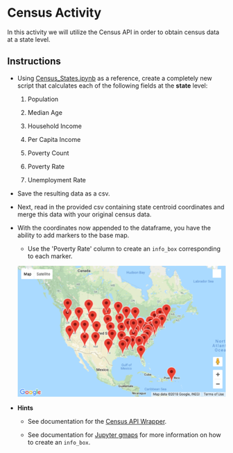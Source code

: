 # Census Activity

In this activity we will utilize the Census API in order to obtain census data at a state level.

## Instructions

* Using [Census_States.ipynb](Unsolved/Census_States.ipynb) as a reference, create a completely new script that calculates each of the following fields at the **state** level:

  1. Population

  2. Median Age

  3. Household Income

  4. Per Capita Income

  5. Poverty Count

  6. Poverty Rate

  7. Unemployment Rate

* Save the resulting data as a csv.

* Next, read in the provided csv containing state centroid coordinates and merge this data with your original census data.

* With the coordinates now appended to the dataframe, you have the ability to add markers to the base map.

  * Use the 'Poverty Rate' column to create an `info_box` corresponding to each marker.

  ![10-State_Markers.png](Images/10-State_Markers.png)

* **Hints**

  * See documentation for the [Census API Wrapper](https://github.com/datamade/census).

  * See documentation for [Jupyter gmaps](http://jupyter-gmaps.readthedocs.io/en/latest/tutorial.html) for more information on how to create an `info_box`.
